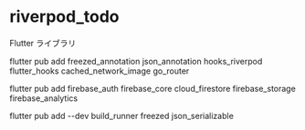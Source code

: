 # riverpod_todo

Flutter ライブラリ

flutter pub add freezed_annotation json_annotation hooks_riverpod flutter_hooks cached_network_image go_router

flutter pub add firebase_auth firebase_core cloud_firestore firebase_storage firebase_analytics

flutter pub add --dev build_runner freezed json_serializable
